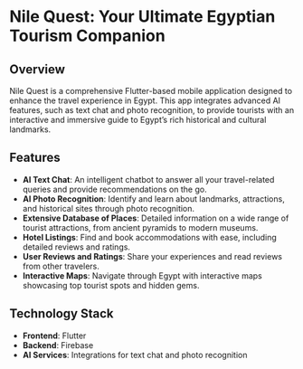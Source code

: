 # Nile Quest: Your Ultimate Egyptian Tourism Companion

## Overview

Nile Quest is a comprehensive Flutter-based mobile application designed to enhance the travel experience in Egypt. This app integrates advanced AI features, such as text chat and photo recognition, to provide tourists with an interactive and immersive guide to Egypt’s rich historical and cultural landmarks.

## Features

- **AI Text Chat**: An intelligent chatbot to answer all your travel-related queries and provide recommendations on the go.
- **AI Photo Recognition**: Identify and learn about landmarks, attractions, and historical sites through photo recognition.
- **Extensive Database of Places**: Detailed information on a wide range of tourist attractions, from ancient pyramids to modern museums.
- **Hotel Listings**: Find and book accommodations with ease, including detailed reviews and ratings.
- **User Reviews and Ratings**: Share your experiences and read reviews from other travelers.
- **Interactive Maps**: Navigate through Egypt with interactive maps showcasing top tourist spots and hidden gems.

## Technology Stack

- **Frontend**: Flutter
- **Backend**: Firebase
- **AI Services**: Integrations for text chat and photo recognition
